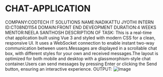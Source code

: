 # CHAT-APPLICATION 
COMPANY:CODTECH IT SOLUTIONS
NAME:NADIKATTU JYOTHI
INTERN ID:CT08ND1154
DOMAIN:FRONT END DEVEOPMENT
DURATION:4 WEEKS
MENTOR:NEELA SANTHOSH
DESCRIPTION OF TASK:
                  This is a real-time chat application built using Vue 3 and styled with modern CSS for a clean, responsive UI.
It uses a WebSocket connection to enable instant two-way communication between users.Messages are displayed in a scrollable chat box, with different styles for your own and received messages.The layout is optimized for both mobile and desktop with a glassmorphism-style chat container.Users can send messages by pressing Enter or clicking the Send button, ensuring an interactive experience.
OUTPUT:
![Image](https://github.com/user-attachments/assets/3c3c9f06-9cac-4ae6-b6e2-7055d7a013c1)
